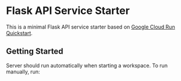 # Flask API Service Starter

This is a minimal Flask API service starter based on [Google Cloud Run Quickstart](https://cloud.google.com/run/docs/quickstarts/build-and-deploy/deploy-python-service).

## Getting Started

Server should run automatically when starting a workspace. To run manually, run:
